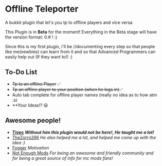 Offline Teleporter
==================
A bukkit plugin that let's you tp to offline players and vice versa


This Plugin is in **Beta** for the moment!
Everything in the Beta stage will have the version format: 0.# ! :)


Since this is my first plugin, i'll be //documenting every step so that people like me(newbies) can learn
from it and so that Advanced Programmers can easily help out (If they want to!) :)

To-Do List
--------------
- ~~Tp to an offline Player~~ :white_check_mark:
- ~~Tp an offline player to your position (when he logs in)~~:white_check_mark:
- Auto tab complete for offline player names (really no idea as to how atm :s)
- **Your Ideas!? :smiley:

Awesome people!
-----------------
- **[Tivec](https://github.com/tivec) *Without him this plugin would not be here!, He taught me a lot!***
- [TheZorro266](https://github.com/theZorro266) *He also helped me a lot, and helped me come up with the idea :)*
- [Fogger](https://github.com/Fogger) *Motivation*
- [Not Enough Mods](http://bot.notenoughmods.com/) *For being an awesome and friendly community and for being a great source of info for mc mods fans!*
